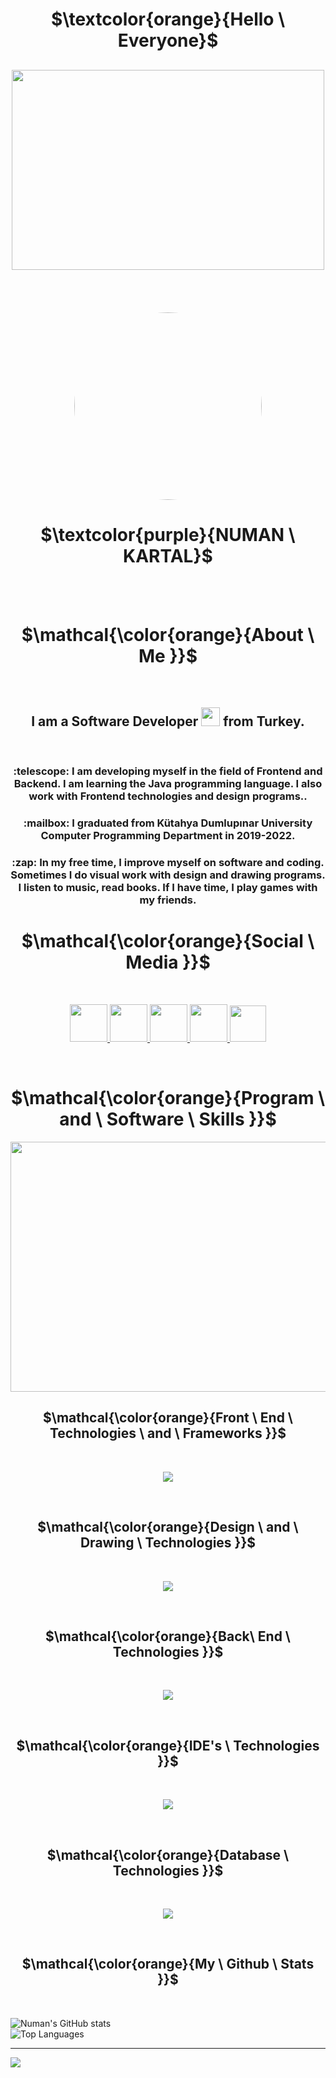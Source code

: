 
 <h1 align="center" >$\textcolor{orange}{Hello \ Everyone}$</h1>

##

<div align="center"><img margin="auto" width="500" height="320" src="https://imgyukle.com/f/2022/11/19/JuxbLc.png" /></div><br/><br/><br/><br/>

<div align="center"><img margin="auto" width="300" height="300" style="border-radius:50%" src="https://imgyukle.com/f/2022/11/19/JuxArY.png"  /></div>

<h1 align="center">$\textcolor{purple}{NUMAN \ KARTAL}$</h1><br/><br/>

<h1 align="center">$\mathcal{\color{orange}{About \ Me }}$</h1><br/>

<h2 align=center>I am a Software Developer <img src="https://media.giphy.com/media/WUlplcMpOCEmTGBtBW/giphy.gif" width="30"> from Turkey.</h2><br/>

<h3 align="center">:telescope: I am developing myself in the field of Frontend and Backend. I am learning the Java programming language. I also work with Frontend technologies and design programs..</h3>

<h3 align="center">:mailbox: I graduated from Kütahya Dumlupınar University Computer Programming Department in 2019-2022.</h3>

<h3 align=center>:zap: In my free time, I improve myself on software and coding. Sometimes I do visual work with design and drawing programs. I listen to music, read books. If I have time, I play games with my friends.</h3>

<h1 align="center">$\mathcal{\color{orange}{Social \ Media }}$</h1><br/>

<p align="center">
  <a href="https://instagram.com/zaharyasx">
    <img width="60" height="60"  src="https://skillicons.dev/icons?i=instagram" />
  </a>
  
 <a href="https://twitter.com/Zaharyasx">
    <img width="60" height="60"  src="https://skillicons.dev/icons?i=twitter" />
  </a>
 
 <a href="https://linkedin.com/in/numankartall">
    <img width="60" height="60"  src="https://skillicons.dev/icons?i=linkedin" />
  </a>
 
 <a href="https://instagram.com/zaharyasx">
    <img width="60" height="60" src="https://skillicons.dev/icons?i=discord" />
  </a>
 
 <a href="https://instagram.com/zaharyasx">
    <img width="58" height="58" src="https://user-images.githubusercontent.com/19970595/196669301-8cd9fc25-3f95-42d2-b965-94a5063ef865.jpg"/>
  </a>
</p><br/>

## <h1 align="center">$\mathcal{\color{orange}{Program \ and \ Software \ Skills }}$</h1>

 <div align="center">
  <img src="https://media.giphy.com/media/dWesBcTLavkZuG35MI/giphy.gif" width="600" height="400"/>
</div>

## <h2 align="center">$\mathcal{\color{orange}{Front \ End \ Technologies \ and \ Frameworks }}$</h2><br/>

<p align="center">
  <a href="#">
    <img src="https://skillicons.dev/icons?i=html,css,js,bootstrap,tailwind,netlify" />
  </a>
</p><br/>

## <h2 align="center">$\mathcal{\color{orange}{Design \ and \ Drawing \ Technologies }}$</h2><br/>

<p align="center">
  <a href="#">
    <img src="https://skillicons.dev/icons?i=figma,ai,ps,xd" />
  </a>
</p><br/>

## <h2 align="center">$\mathcal{\color{orange}{Back\ End \ Technologies }}$</h2><br/>

<p align="center">
  <a href="#">
    <img src="https://skillicons.dev/icons?i=java" />
  </a>
</p><br/>

## <h2 align="center">$\mathcal{\color{orange}{IDE's \ Technologies }}$</h2><br/>

<p align="center">
  <a href="#">
    <img src="https://skillicons.dev/icons?i=idea,visualstudio,vscode" />
  </a>
</p><br/>

## <h2 align="center">$\mathcal{\color{orange}{Database \ Technologies }}$</h2><br/>

<p align="center">
  <a href="#">
    <img src="https://skillicons.dev/icons?i=mysql" />
  </a>
</p><br/>

## <h2 align="center">$\mathcal{\color{orange}{My \ Github \ Stats }}$</h2><br/>

![Numan's GitHub stats](https://github-readme-stats.vercel.app/api?username=NumanKartall&show_icons=true&theme=radical&icon_color=orange&border_color=yellow&card_width=1000)<br/>
![Top Languages](https://github-readme-stats.vercel.app/api/top-langs/?username=NumanKartall&langs_count=8&theme=tokyonight&card_width=1000)


---
[![](https://visitcount.itsvg.in/api?id=NumanKartall&label=Profile%20Views&color=5&icon=8&pretty=true)](https://visitcount.itsvg.in)
